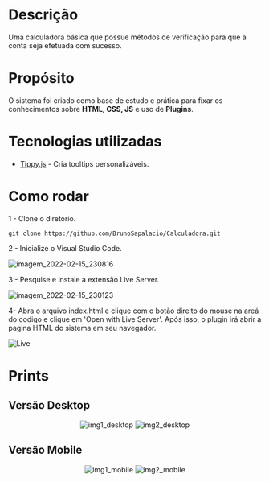 # Descrição
Uma calculadora básica que possue métodos de verificação para que a conta seja efetuada com sucesso.

# Propósito
O sistema foi criado como base de estudo e prática para fixar os conhecimentos sobre **HTML, CSS, JS** e uso de **Plugins**.

# Tecnologias utilizadas
- [Tippy.js](https://atomiks.github.io/tippyjs/) - Cria tooltips personalizáveis.
 
# Como rodar

1 - Clone o diretório.
```shell
git clone https://github.com/BrunoSapalacio/Calculadora.git
```
2 - Inicialize o Visual Studio Code.

![imagem_2022-02-15_230816](https://user-images.githubusercontent.com/64747697/154182802-2002da45-bf9e-483b-81c2-255474be9028.png)

3 - Pesquise e instale a extensão Live Server.

![imagem_2022-02-15_230123](https://user-images.githubusercontent.com/64747697/154182080-d38b3fac-614f-4d3d-96fe-84f5478bff4d.png)

4- Abra o arquivo index.html e clique com o botão direito do mouse na areá do codigo e clique em 'Open with Live Server'. Após isso, o plugin irá abrir a pagina HTML do sistema em seu navegador.

![Live](https://user-images.githubusercontent.com/64747697/154183794-96784776-b0bd-4e2a-9525-ca181c52984d.jpg)


# Prints
## Versão Desktop
<div align="center">
  
![img1_desktop](https://user-images.githubusercontent.com/64747697/160507612-5894cf92-edbc-40ff-a81a-9766f0ec73d6.png)
![img2_desktop](https://user-images.githubusercontent.com/64747697/160507806-5a2a7b32-b482-4c3f-8fd6-8300ac4fac01.png)
  
</div>




## Versão Mobile
<div align="center">
  
![img1_mobile](https://user-images.githubusercontent.com/64747697/160507630-5ba0e04c-f057-410a-9bc3-38b4a607c819.png)
![img2_mobile](https://user-images.githubusercontent.com/64747697/160507811-957912c7-d1c9-40d6-b7b1-06e6479245bb.png)
  
</div>


